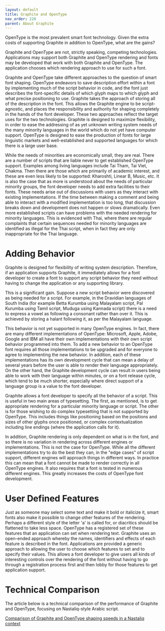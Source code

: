 ```yaml
---
layout: default
title: Graphite and OpenType
nav_order: 220
parent: About Graphite
---
```


OpenType is the most prevalent smart font technology. Given the extra costs of supporting Graphite in addition to OpenType, what are the gains?

Graphite and OpenType are not, strictly speaking, competing technologies. Applications may support both Graphite and OpenType rendering and fonts may be developed that work with both Graphite and OpenType. The application chooses which rendering approach to use for such a font.

Graphite and OpenType take different approaches to the question of smart font shaping. OpenType endeavors to save description effort within a font by implementing much of the script behavior in code, and the font just describes the font-specific details of which glyph maps to which glyph and what precise positioning to use. Graphite takes the approach of storing all of the description in the font. This allows the Graphite engine to be script-agnostic, and places the responsibility and authority for shaping completely in the hands of the font developer. These two approaches reflect the target uses for the two technologies. Graphite is designed to maximize flexibility, in order to ease the addressing of as yet unknown writing system needs of the many minority languages in the world which do not yet have computer support. OpenType is designed to ease the production of fonts for large linguistic markets and well-established and supported languages for which there is a large user base.

While the needs of minorities are economically small, they are real. There are a number of scripts that are liable never to get established OpenType support. Examples among living languages include Tai Tham, Tai Viet, Chakma. Then there are those which are primarily of academic interest, and these are even less likely to be supported: Kharoshti, Linear B, Music, etc. It is also the case that as more is understood about the needs of particular minority groups, the font developer needs to add extra facilities to their fonts. These needs arise out of discussions with users as they interact with existing implementations. If the time between making a comment and being able to interact with a modified implementation is too long, that discussion breaks down and development does not happen or slows dramatically. Even more established scripts can have problems with the needed rendering for minority languages. This is evidenced with Thai, where there are regular complaints that certain sequences needed for minority languages are identified as illegal for the Thai script, when in fact they are only inappropriate for the Thai language.

# Adding Behavior

Graphite is designed for flexibility of writing system description. Therefore, if an application supports Graphite, it immediately allows for a font developer to create a font to support any script behavior they need without having to change the application or any supporting library.

This is a significant gain. Suppose a new script behavior were discovered as being needed for a script. For example, in the Dravidian languages of South India (for example Betta Kurumba using Malayalam script, Pal Kurumba using Tamil script, Muduga using Kannada script) there is a need to express a vowel as following a consonant rather than over it. This is achieved by storing a halant following it, as per the Malayalam language.

This behavior is not yet supported in many OpenType engines. In fact, there are many different implementations of OpenType: Microsoft, Apple, Adobe, Google and IBM all have their own implementations with their own script behavior programmed into them. To add a new behavior to an OpenType font requires all those implementations to be upgraded and for everyone to agree to implementing the new behavior. In addition, each of these implementations has its own development cycle that can mean a delay of several years before the user is able to render their language appropriately. On the other hand, the Graphite development cycle can result in users being able to work with their language within minutes, or on a font release cycle, which tend to be much shorter, especially where direct support of a language group is a value to the font developer.

Graphite allows a font developer to specify all the behavior of a script. This is useful in two main areas of typesetting. The first, as mentioned, is to get appropriate rendering for a particular minority language or script. The other is for those wishing to do complex typesetting that is not supported by OpenType. This includes things like positioning based on the positions and sizes of other glyphs once positioned, or complex contextualization including line endings (where the application calls for it).

In addition, Graphite rendering is only dependent on what is in the font, and so there is no variation in rendering across different engines or implementations. This is not the case for OpenType. While all the different implementations try to do the best they can, in the "edge cases" of script support, different engines will approach things in different ways. In practice this can mean that a font cannot be made to render correctly in all OpenType engines. It also requires that a font is tested in numerous different engines. This greatly increases the costs of OpenType font development.

# User Defined Features

Just as someone may select some text and make it bold or italicize it, smart fonts also make it possible to change other features of the rendering. Perhaps a different style of the letter 'a' is called for, or diacritics should be flattened to take less space. OpenType has a registered set of these features that an application can set when rendering text. Graphite uses an open-ended approach whereby the names, identifiers and effects of each feature is described in the font. Applications are provided a generic approach to allowing the user to choose which features to set and to specify their values. This allows a font developer to give users all kinds of interesting controls over the rendering of the font without having to go through a registration process first and then lobby for those features to get application support.

# Technical Comparison

The article below is a technical comparison of the performance of Graphite and OpenType, focusing on Nastaliq-style Arabic script.

[Comparison of Graphite and OpenType shaping speeds in a Nastaliq context](graphite_otcompare)